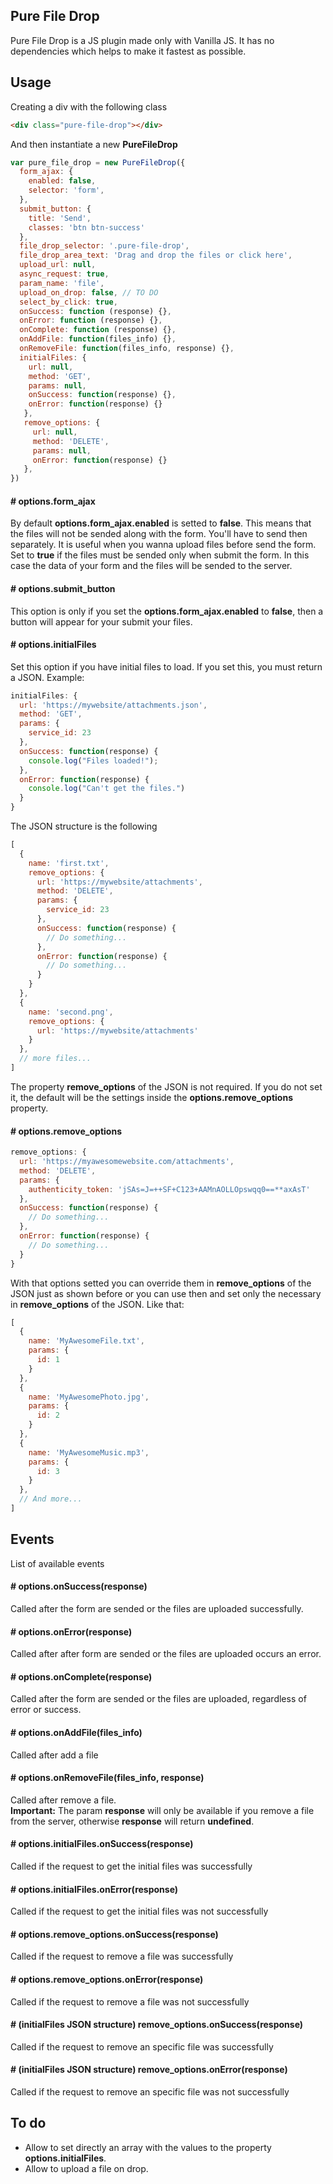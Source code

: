 ## Pure File Drop
Pure File Drop is a JS plugin made only with Vanilla JS. It has no dependencies which helps to make it fastest as possible.

## Usage
Creating a div with the following class
```html
<div class="pure-file-drop"></div>
```
And then instantiate a new **PureFileDrop**
```javascript
var pure_file_drop = new PureFileDrop({
  form_ajax: {
    enabled: false,
    selector: 'form',
  },
  submit_button: {
    title: 'Send',
    classes: 'btn btn-success'
  },
  file_drop_selector: '.pure-file-drop',
  file_drop_area_text: 'Drag and drop the files or click here',
  upload_url: null,
  async_request: true,
  param_name: 'file',
  upload_on_drop: false, // TO DO
  select_by_click: true,
  onSuccess: function (response) {},
  onError: function (response) {},
  onComplete: function (response) {},
  onAddFile: function(files_info) {},
  onRemoveFile: function(files_info, response) {},
  initialFiles: {
    url: null,
    method: 'GET',
    params: null,
    onSuccess: function(response) {},
    onError: function(response) {}
   },
   remove_options: {
     url: null,
     method: 'DELETE',
     params: null,
     onError: function(response) {}
   },
})
```

#### # options.form_ajax
By default **options.form_ajax.enabled** is setted to **false**. This means that the files will not be sended along with the form. You'll have to send then separately. It is useful when you wanna upload files before send the form.  
Set to **true** if the files must be sended only when submit the form. In this case the data of your form and the files will be sended to the server.

#### # options.submit_button
This option is only if you set the **options.form_ajax.enabled** to **false**, then a button will appear for your submit your files.

#### # options.initialFiles
Set this option if you have initial files to load. If you set this, you must return a JSON.
Example:
```javascript
initialFiles: {
  url: 'https://mywebsite/attachments.json',
  method: 'GET',
  params: {
    service_id: 23
  },
  onSuccess: function(response) {
    console.log("Files loaded!");
  },
  onError: function(response) {
    console.log("Can't get the files.")
  }
}
```

The JSON structure is the following
```javascript
[
  {
    name: 'first.txt',
    remove_options: {
      url: 'https://mywebsite/attachments',
      method: 'DELETE',
      params: {
        service_id: 23
      },
      onSuccess: function(response) {
        // Do something...
      },
      onError: function(response) {
        // Do something...
      }
    }
  },
  {
    name: 'second.png',
    remove_options: {
      url: 'https://mywebsite/attachments'
    }
  },
  // more files...
]
```

The property **remove_options** of the JSON is not required. If you do not set it, the default will be the settings inside the **options.remove_options** property.

#### # options.remove_options
```javascript
remove_options: {
  url: 'https://myawesomewebsite.com/attachments',
  method: 'DELETE',
  params: {
    authenticity_token: 'jSAs=J=++SF+C123+AAMnAOLLOpswqq0==**axAsT'
  },
  onSuccess: function(response) {
    // Do something...
  },
  onError: function(response) {
    // Do something...
  }
}
```
With that options setted you can override them in **remove_options** of the JSON just as shown before or you can use then and set only the necessary in **remove_options** of the JSON. Like that:
```javascript
[
  {
    name: 'MyAwesomeFile.txt',
    params: {
      id: 1
    }
  },
  {
    name: 'MyAwesomePhoto.jpg',
    params: {
      id: 2
    }
  },
  {
    name: 'MyAwesomeMusic.mp3',
    params: {
      id: 3
    }
  },
  // And more...
]
```

## Events
List of available events

#### # options.onSuccess(response)
Called after the form are sended or the files are uploaded successfully.

#### # options.onError(response)
Called after after form are sended or the files are uploaded occurs an error.

#### # options.onComplete(response)
Called after the form are sended or the files are uploaded, regardless of error or success.

#### # options.onAddFile(files_info)
Called after add a file

#### # options.onRemoveFile(files_info, response)
Called after remove a file.  
**Important:** The param **response** will only be available if you remove a file from the server, otherwise **response** will return **undefined**.

#### # options.initialFiles.onSuccess(response)
Called if the request to get the initial files was successfully

#### # options.initialFiles.onError(response)
Called if the request to get the initial files was not successfully

#### # options.remove_options.onSuccess(response)
Called if the request to remove a file was successfully

#### # options.remove_options.onError(response)
Called if the request to remove a file was not successfully

#### # (initialFiles JSON structure) remove_options.onSuccess(response)
Called if the request to remove an specific file was successfully

#### # (initialFiles JSON structure) remove_options.onError(response)
Called if the request to remove an specific file was not successfully

## To do
* Allow to set directly an array with the values to the property **options.initialFiles**.
* Allow to upload a file on drop.
